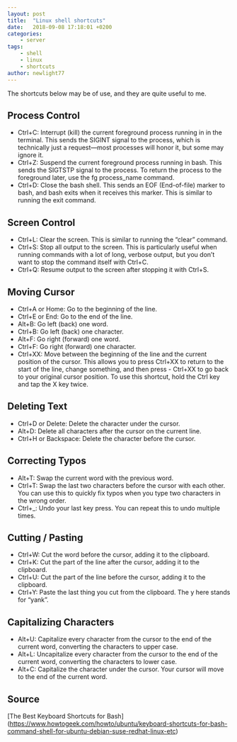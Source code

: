 ```yaml
---
layout: post
title:  "Linux shell shortcuts"
date:   2018-09-08 17:18:01 +0200
categories: 
    - server
tags: 
    - shell
    - linux
    - shortcuts
author: newlight77
---
```


The shortcuts below may be of use, and they are quite useful to me.

## Process Control

- Ctrl+C: Interrupt (kill) the current foreground process running in in the terminal. This sends the SIGINT signal to the process, which is technically just a request—most processes will honor it, but some may ignore it.
- Ctrl+Z: Suspend the current foreground process running in bash. This sends the SIGTSTP signal to the process. To return the process to the foreground later, use the fg process_name command.
- Ctrl+D: Close the bash shell. This sends an EOF (End-of-file) marker to bash, and bash exits when it receives this marker. This is similar to running the exit command.

## Screen Control

- Ctrl+L: Clear the screen. This is similar to running the “clear” command.
- Ctrl+S: Stop all output to the screen. This is particularly useful when running commands with a lot of long, verbose output, but you don’t want to stop the command itself with Ctrl+C.
- Ctrl+Q: Resume output to the screen after stopping it with Ctrl+S.

## Moving Cursor

- Ctrl+A or Home: Go to the beginning of the line.
- Ctrl+E or End: Go to the end of the line.
- Alt+B: Go left (back) one word.
- Ctrl+B: Go left (back) one character.
- Alt+F: Go right (forward) one word.
- Ctrl+F: Go right (forward) one character.
- Ctrl+XX: Move between the beginning of the line and the current position of the cursor. This allows you to press Ctrl+XX to return to the start of the line, change something, and then press - Ctrl+XX to go back to your original cursor position. To use this shortcut, hold the Ctrl key and tap the X key twice.

## Deleting Text

- Ctrl+D or Delete: Delete the character under the cursor.
- Alt+D: Delete all characters after the cursor on the current line.
- Ctrl+H or Backspace: Delete the character before the cursor.

## Correcting Typos

- Alt+T: Swap the current word with the previous word.
- Ctrl+T: Swap the last two characters before the cursor with each other. You can use this to quickly fix typos when you type two characters in the wrong order.
- Ctrl+\_: Undo your last key press. You can repeat this to undo multiple times.

## Cutting / Pasting

- Ctrl+W: Cut the word before the cursor, adding it to the clipboard.
- Ctrl+K: Cut the part of the line after the cursor, adding it to the clipboard.
- Ctrl+U: Cut the part of the line before the cursor, adding it to the clipboard.
- Ctrl+Y: Paste the last thing you cut from the clipboard. The y here stands for “yank”.

## Capitalizing Characters

- Alt+U: Capitalize every character from the cursor to the end of the current word, converting the characters to upper case.
- Alt+L: Uncapitalize every character from the cursor to the end of the current word, converting the characters to lower case.
- Alt+C: Capitalize the character under the cursor. Your cursor will move to the end of the current word.

## Source

[The Best Keyboard Shortcuts for Bash] (<https://www.howtogeek.com/howto/ubuntu/keyboard-shortcuts-for-bash-command-shell-for-ubuntu-debian-suse-redhat-linux-etc>)
